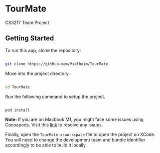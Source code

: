 # TourMate
CS3217 Team Project

## Getting Started

To run this app, clone the repository:

```bash

git clone https://github.com/Vielheim/TourMate

```

Move into the project directory:

```bash

cd TourMate

```


Run the following command to setup the project. 

```bash

pod install

```

**Note:**
If you are on Macbook M1, you might face some issues using Cocoapods. Visit this [link](https://medium.com/codex/simple-way-to-use-cocoapods-on-m1-ac9e22cf7e1c) to resolve any issues.

Finally, open the `TourMate.xcworkspace` file to open the project on XCode. You will need to change the development team and bundle identifier accordingly to be able to build it locally.